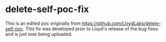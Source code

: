 # delete-self-poc-fix
This is an edited poc originally from https://github.com/LloydLabs/delete-self-poc. This fix was developed prior to Lloyd's release of the bug fixes and is just now being uploaded.
